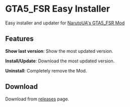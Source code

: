 # GTA5_FSR Easy Installer
Easy installer and updater for [NarutoUA's GTA5_FSR Mod](https://github.com/NarutoUA/gta5_fsr/)
## Features
**Show last version**: Show the most updated version.

**Install/Update**: Download the most updated version.

**Uninstall**: Completely remove the Mod.
## Download
Download from [releases](https://github.com/Ruan991/GTA5_FSR_Installer/releases) page.
